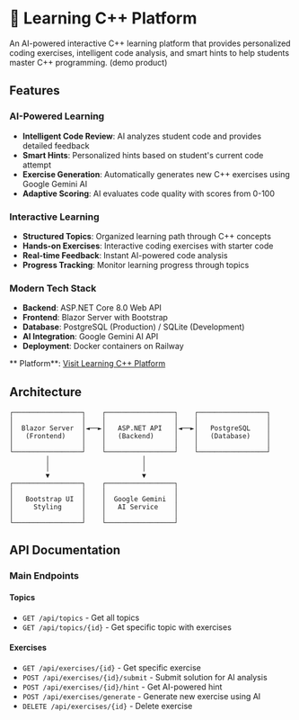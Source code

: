 # 🚀 Learning C++ Platform

An AI-powered interactive C++ learning platform that provides personalized coding exercises, intelligent code analysis, and smart hints to help students master C++ programming. (demo product)

## Features

### AI-Powered Learning
- **Intelligent Code Review**: AI analyzes student code and provides detailed feedback
- **Smart Hints**: Personalized hints based on student's current code attempt
- **Exercise Generation**: Automatically generates new C++ exercises using Google Gemini AI
- **Adaptive Scoring**: AI evaluates code quality with scores from 0-100

### Interactive Learning
- **Structured Topics**: Organized learning path through C++ concepts
- **Hands-on Exercises**: Interactive coding exercises with starter code
- **Real-time Feedback**: Instant AI-powered code analysis
- **Progress Tracking**: Monitor learning progress through topics

### Modern Tech Stack
- **Backend**: ASP.NET Core 8.0 Web API
- **Frontend**: Blazor Server with Bootstrap
- **Database**: PostgreSQL (Production) / SQLite (Development)
- **AI Integration**: Google Gemini AI API
- **Deployment**: Docker containers on Railway


** Platform**: [Visit Learning C++ Platform]([https://your-railway-app-url.railway.app](https://learningapp-web-production.up.railway.app/))

## Architecture

```
┌─────────────────┐    ┌─────────────────┐    ┌─────────────────┐
│                 │    │                 │    │                 │
│  Blazor Server  │◄──►│   ASP.NET API   │◄──►│   PostgreSQL    │
│   (Frontend)    │    │   (Backend)     │    │   (Database)    │
│                 │    │                 │    │                 │
└─────────────────┘    └─────────────────┘    └─────────────────┘
         │                       │
         │                       │
         ▼                       ▼
┌─────────────────┐    ┌─────────────────┐
│                 │    │                 │
│   Bootstrap UI  │    │  Google Gemini  │
│     Styling     │    │   AI Service    │
│                 │    │                 │
└─────────────────┘    └─────────────────┘
```

## API Documentation

### Main Endpoints

#### Topics
- `GET /api/topics` - Get all topics
- `GET /api/topics/{id}` - Get specific topic with exercises

#### Exercises
- `GET /api/exercises/{id}` - Get specific exercise
- `POST /api/exercises/{id}/submit` - Submit solution for AI analysis
- `POST /api/exercises/{id}/hint` - Get AI-powered hint
- `POST /api/exercises/generate` - Generate new exercise using AI
- `DELETE /api/exercises/{id}` - Delete exercise
